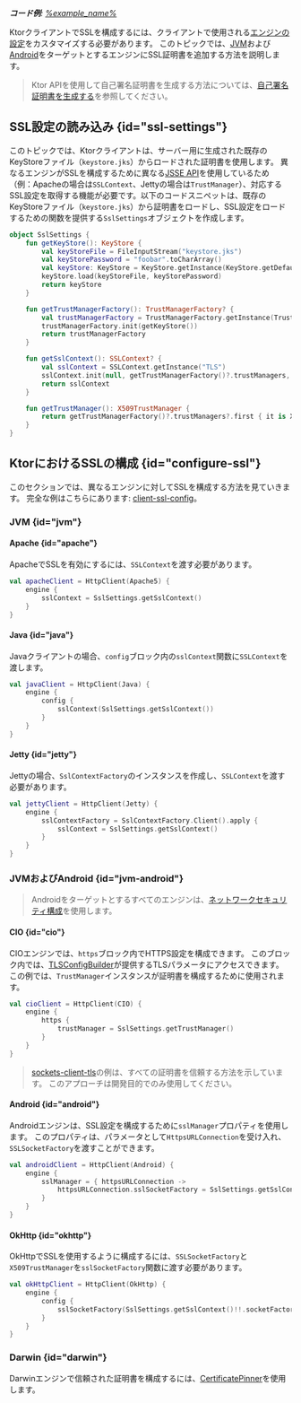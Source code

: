 [//]: # (title: Ktor ClientにおけるSSL)

<show-structure for="chapter" depth="3"/>
<primary-label ref="client-plugin"/>

<tldr>
<var name="example_name" value="client-ssl-config"/>
<p>
    <b>コード例</b>:
    <a href="https://github.com/ktorio/ktor-documentation/tree/%ktor_version%/codeSnippets/snippets/%example_name%">
        %example_name%
    </a>
</p>
</tldr>

KtorクライアントでSSLを構成するには、クライアントで使用される[エンジンの設定](client-engines.md#configure)をカスタマイズする必要があります。
このトピックでは、[JVM](client-engines.md#jvm)および[Android](client-engines.md#jvm-android)をターゲットとするエンジンにSSL証明書を追加する方法を説明します。

> Ktor APIを使用して自己署名証明書を生成する方法については、[自己署名証明書を生成する](server-ssl.md#self-signed)を参照してください。

## SSL設定の読み込み {id="ssl-settings"}

このトピックでは、Ktorクライアントは、サーバー用に生成された既存のKeyStoreファイル（`keystore.jks`）からロードされた証明書を使用します。
異なるエンジンがSSLを構成するために異なる[JSSE API](https://docs.oracle.com/en/java/javase/17/security/java-secure-socket-extension-jsse-reference-guide.html#GUID-B7AB25FA-7F0C-4EFA-A827-813B2CE7FBDC)を使用しているため（例：Apacheの場合は`SSLContext`、Jettyの場合は`TrustManager`）、対応するSSL設定を取得する機能が必要です。以下のコードスニペットは、既存のKeyStoreファイル（`keystore.jks`）から証明書をロードし、SSL設定をロードするための関数を提供する`SslSettings`オブジェクトを作成します。

```kotlin
object SslSettings {
    fun getKeyStore(): KeyStore {
        val keyStoreFile = FileInputStream("keystore.jks")
        val keyStorePassword = "foobar".toCharArray()
        val keyStore: KeyStore = KeyStore.getInstance(KeyStore.getDefaultType())
        keyStore.load(keyStoreFile, keyStorePassword)
        return keyStore
    }

    fun getTrustManagerFactory(): TrustManagerFactory? {
        val trustManagerFactory = TrustManagerFactory.getInstance(TrustManagerFactory.getDefaultAlgorithm())
        trustManagerFactory.init(getKeyStore())
        return trustManagerFactory
    }

    fun getSslContext(): SSLContext? {
        val sslContext = SSLContext.getInstance("TLS")
        sslContext.init(null, getTrustManagerFactory()?.trustManagers, null)
        return sslContext
    }

    fun getTrustManager(): X509TrustManager {
        return getTrustManagerFactory()?.trustManagers?.first { it is X509TrustManager } as X509TrustManager
    }
}
```

## KtorにおけるSSLの構成 {id="configure-ssl"}

このセクションでは、異なるエンジンに対してSSLを構成する方法を見ていきます。
完全な例はこちらにあります: [client-ssl-config](https://github.com/ktorio/ktor-documentation/tree/%ktor_version%/codeSnippets/snippets/client-ssl-config)。

### JVM {id="jvm"}

#### Apache {id="apache"}

ApacheでSSLを有効にするには、`SSLContext`を渡す必要があります。

```kotlin
val apacheClient = HttpClient(Apache5) {
    engine {
        sslContext = SslSettings.getSslContext()
    }
}
```

#### Java {id="java"}

Javaクライアントの場合、`config`ブロック内の`sslContext`関数に`SSLContext`を渡します。

```kotlin
val javaClient = HttpClient(Java) {
    engine {
        config {
            sslContext(SslSettings.getSslContext())
        }
    }
}
```

#### Jetty {id="jetty"}

Jettyの場合、`SslContextFactory`のインスタンスを作成し、`SSLContext`を渡す必要があります。

```kotlin
val jettyClient = HttpClient(Jetty) {
    engine {
        sslContextFactory = SslContextFactory.Client().apply {
            sslContext = SslSettings.getSslContext()
        }
    }
}
```

### JVMおよびAndroid {id="jvm-android"}

> Androidをターゲットとするすべてのエンジンは、[ネットワークセキュリティ構成](https://developer.android.com/training/articles/security-config)を使用します。

#### CIO {id="cio"}

CIOエンジンでは、`https`ブロック内でHTTPS設定を構成できます。
このブロック内では、[TLSConfigBuilder](https://api.ktor.io/ktor-network/ktor-network-tls/io.ktor.network.tls/-t-l-s-config-builder/index.html)が提供するTLSパラメータにアクセスできます。
この例では、`TrustManager`インスタンスが証明書を構成するために使用されます。

```kotlin
val cioClient = HttpClient(CIO) {
    engine {
        https {
            trustManager = SslSettings.getTrustManager()
        }
    }
}
```

> [sockets-client-tls](https://github.com/ktorio/ktor-documentation/tree/%ktor_version%/codeSnippets/snippets/sockets-client-tls)の例は、すべての証明書を信頼する方法を示しています。
> このアプローチは開発目的でのみ使用してください。

#### Android {id="android"}

Androidエンジンは、SSL設定を構成するために`sslManager`プロパティを使用します。
このプロパティは、パラメータとして`HttpsURLConnection`を受け入れ、`SSLSocketFactory`を渡すことができます。

```kotlin
val androidClient = HttpClient(Android) {
    engine {
        sslManager = { httpsURLConnection ->
            httpsURLConnection.sslSocketFactory = SslSettings.getSslContext()?.socketFactory
        }
    }
}
```

#### OkHttp {id="okhttp"}

OkHttpでSSLを使用するように構成するには、`SSLSocketFactory`と`X509TrustManager`を`sslSocketFactory`関数に渡す必要があります。

```kotlin
val okHttpClient = HttpClient(OkHttp) {
    engine {
        config {
            sslSocketFactory(SslSettings.getSslContext()!!.socketFactory, SslSettings.getTrustManager())
        }
    }
}
```

### Darwin {id="darwin"}

Darwinエンジンで信頼された証明書を構成するには、[CertificatePinner](https://api.ktor.io/ktor-client/ktor-client-darwin/io.ktor.client.engine.darwin.certificates/-certificate-pinner/index.html)を使用します。
